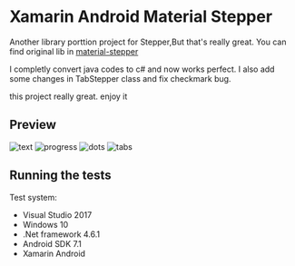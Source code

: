 # Xamarin Android Material Stepper 


Another library porttion project for Stepper,But that's really great. You can find original lib in [material-stepper
](https://github.com/fcannizzaro/material-stepper)

I completly convert java codes to c# and now works perfect.
I also add some changes in TabStepper class and fix checkmark bug. 

this project really great. enjoy it

## Preview

![text](https://github.com/FrancisCan/MaterialStepper/blob/master/screenshot/text.png?raw=true)
![progress](https://github.com/FrancisCan/MaterialStepper/blob/master/screenshot/progress.png?raw=true)
![dots](https://github.com/FrancisCan/MaterialStepper/blob/master/screenshot/dots.png?raw=true)
![tabs](https://github.com/FrancisCan/MaterialStepper/blob/master/screenshot/tabs.png?raw=true)



## Running the tests

Test system:

* Visual Studio 2017
* Windows 10
* .Net framework 4.6.1 
* Android SDK 7.1
* Xamarin Android

